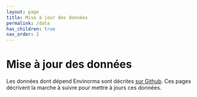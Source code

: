 ```yaml
---
layout: page
title: Mise à jour des données
permalink: /data
has_children: true
nav_order: 2
---
```


# Mise à jour des données

Les données dont dépend Envinorma sont décrites [sur Github](https://github.com/Envinorma/exploration/blob/main/data_sources.md). Ces pages décrivent la marche à suivre pour mettre à jours ces données.
